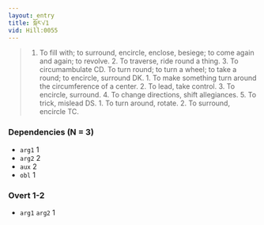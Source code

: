 ```yaml
---
layout: entry
title: སྐོར་√1
vid: Hill:0055
---
```

> 1. To fill with; to surround, encircle, enclose, besiege; to come again and again; to revolve. 2. To traverse, ride round a thing. 3. To circumambulate CD. To turn round; to turn a wheel; to take a round; to encircle, surround DK. 1. To make something turn around the circumference of a center. 2. To lead, take control. 3. To encircle, surround. 4. To change directions, shift allegiances. 5. To trick, mislead DS. 1. To turn around, rotate. 2. To surround, encircle TC.
### Dependencies (N = 3)
* `arg1` 1
* `arg2` 2
* `aux` 2
* `obl` 1


### Overt 1-2
* `arg1` `arg2` 1
